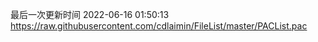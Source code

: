 最后一次更新时间 2022-06-16 01:50:13
https://raw.githubusercontent.com/cdlaimin/FileList/master/PACList.pac


